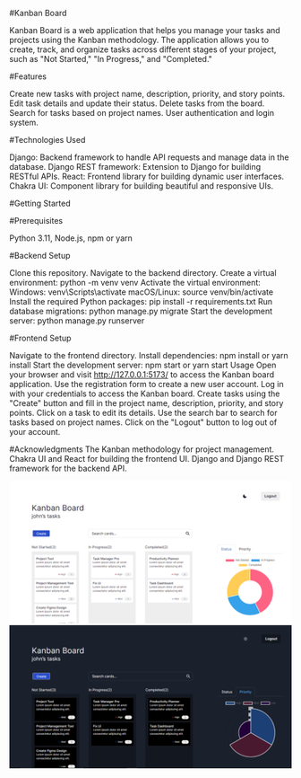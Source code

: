 #Kanban Board

Kanban Board is a web application that helps you manage your tasks and projects using the Kanban methodology. The application allows you to create, track, and organize tasks across different stages of your project, such as "Not Started," "In Progress," and "Completed."

#Features

Create new tasks with project name, description, priority, and story points.
Edit task details and update their status.
Delete tasks from the board.
Search for tasks based on project names.
User authentication and login system.

#Technologies Used

Django: Backend framework to handle API requests and manage data in the database.
Django REST framework: Extension to Django for building RESTful APIs.
React: Frontend library for building dynamic user interfaces.
Chakra UI: Component library for building beautiful and responsive UIs.

#Getting Started

#Prerequisites

Python 3.11,
Node.js,
npm or yarn

#Backend Setup

Clone this repository.
Navigate to the backend directory.
Create a virtual environment: python -m venv venv
Activate the virtual environment:
Windows: venv\Scripts\activate
macOS/Linux: source venv/bin/activate
Install the required Python packages: pip install -r requirements.txt
Run database migrations: python manage.py migrate
Start the development server: python manage.py runserver

#Frontend Setup

Navigate to the frontend directory.
Install dependencies: npm install or yarn install
Start the development server: npm start or yarn start
Usage
Open your browser and visit http://127.0.0.1:5173/ to access the Kanban board application.
Use the registration form to create a new user account.
Log in with your credentials to access the Kanban board.
Create tasks using the "Create" button and fill in the project name, description, priority, and story points.
Click on a task to edit its details.
Use the search bar to search for tasks based on project names.
Click on the "Logout" button to log out of your account.

#Acknowledgments
The Kanban methodology for project management.
Chakra UI and React for building the frontend UI.
Django and Django REST framework for the backend API.

![Light Mode](Image1.png)
![Dark Mode](Image2.png)
